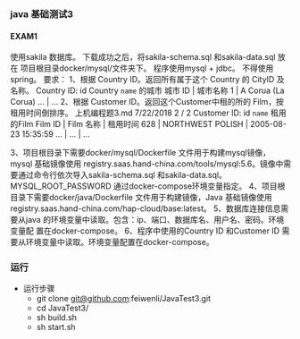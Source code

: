 ### java 基础测试3
#### EXAM1
使用sakila 数据库。
下载成功之后，将sakila-schema.sql 和sakila-data.sql 放在 项目根目录docker/mysql/文件夹下。
程序使用mysql + jdbc。 不得使用spring。
要求：
1、根据 Country ID。返回所有属于这个 Country 的 CityID 及名称。
Country ID: id
Country `name` 的城市
城市 ID | 城市名称
1 | A Corua (La Corua)
... | ...
2、根据 Customer ID。返回这个Customer中租的所的 Film，按租用时间倒排序。
上机编程题3.md 7/22/2018
2 / 2
Customer ID: id
`name` 租用的Film
Film ID | Film 名称 | 租用时间
628 | NORTHWEST POLISH | 2005-08-23 15:35:59 
... | ... | ...

3、项目根目录下需要docker/mysql/Dockerfile 文件用于构建mysql镜像，mysql 基础镜像使用
registry.saas.hand-china.com/tools/mysql:5.6。镜像中需要通过命令行依次导入sakila-schema.sql
和sakila-data.sql。MYSQL_ROOT_PASSWORD 通过docker-compose环境变量指定。
4、项目根目录下需要docker/java/Dockerfile 文件用于构建镜像，Java 基础镜像使用
registry.saas.hand-china.com/hap-cloud/base:latest。
5、数据库连接信息需要从java 的环境变量中读取。包含：ip、端口、数据库名、用户名、密码。环境变量配
置在docker-compose。
6、程序中使用的Country ID 和Customer ID 需要从环境变量中读取。环境变量配置在docker-compose。


### 运行
- 运行步骤
	- git clone git@github.com:feiwenli/JavaTest3.git
	- cd JavaTest3/
	- sh build.sh
	- sh start.sh


